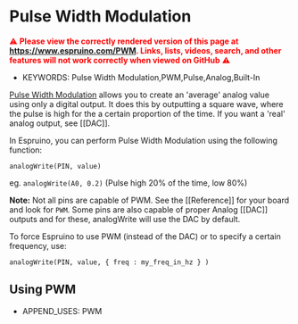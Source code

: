 <!--- Copyright (c) 2013 Gordon Williams, Pur3 Ltd. See the file LICENSE for copying permission. -->
Pulse Width Modulation
===================

<span style="color:red">:warning: **Please view the correctly rendered version of this page at https://www.espruino.com/PWM. Links, lists, videos, search, and other features will not work correctly when viewed on GitHub** :warning:</span>

* KEYWORDS: Pulse Width Modulation,PWM,Pulse,Analog,Built-In

[Pulse Width Modulation](http://en.wikipedia.org/wiki/Pulse-width_modulation) allows you to create an 'average' analog value using only a digital output. It does this by outputting a square wave, where the pulse is high for the a certain proportion of the time. If you want a 'real' analog output, see [[DAC]].

In Espruino, you can perform Pulse Width Modulation using the following function:

```
analogWrite(PIN, value)
```

eg. ```analogWrite(A0, 0.2)``` (Pulse high 20% of the time, low 80%)

**Note:** Not all pins are capable of PWM. See the [[Reference]] for your board and look for ```PWM```. Some pins are also capable of proper Analog [[DAC]] outputs and for these, analogWrite will use the DAC by default.

To force Espruino to use PWM (instead of the DAC) or to specify a certain frequency, use:

```
analogWrite(PIN, value, { freq : my_freq_in_hz } )
```

Using PWM
---------------

* APPEND_USES: PWM
